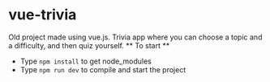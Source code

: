 # vue-trivia
Old project made using vue.js. Trivia app where you can choose a topic and a difficulty, and then quiz yourself.
** To start **
- Type `npm install` to get node_modules
- Type `npm run dev` to compile and start the project
